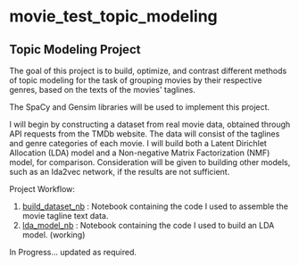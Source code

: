 movie_test_topic_modeling
=========================

Topic Modeling Project
----------------------

The goal of this project is to build, optimize, and contrast different methods of topic modeling for the task of grouping movies by their respective genres, based on the texts of the movies' taglines.

 The SpaCy and Gensim libraries will be used to implement this project.

 I will begin by constructing a dataset from real movie data, obtained through API requests from the TMDb website. The data will consist of the taglines and genre categories of each movie. I will build both a Latent Dirichlet Allocation (LDA) model and a Non-negative Matrix Factorization (NMF) model, for comparison. Consideration will be given to building other models, such as an Ida2vec network, if the results are not sufficient.

 Project Workflow:

1. [build_dataset_nb](https://github.com/christianspybrook/movie_text_topic_modeling/tree/master/build_dataset)
: Notebook containing the code I used to assemble the movie tagline text data.
2. [lda_model_nb](https://github.com/christianspybrook/movie_text_topic_modeling/tree/master/topic_models/lda_model)
: Notebook containing the code I used to build an LDA model. (working)

 In Progress...
 	updated as required. 